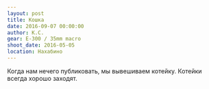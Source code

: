 ```yaml
---
layout: post
title: Кошка
date: 2016-09-07 00:00:00
author: К.С.
gear: E-300 / 35mm macro
shoot_date: 2016-05-05
location: Нахабино
---
```


Когда нам нечего публиковать, мы вывешиваем котейку. Котейки всегда хорошо заходят.
